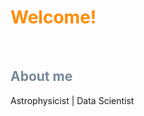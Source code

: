 # <font color='darkorange'> Welcome! </font>

&nbsp;
&nbsp; 

## <font color='lightslategrey'> About me </font> 
Astrophysicist | Data Scientist

